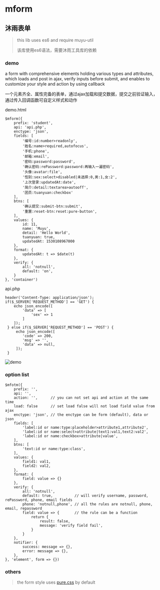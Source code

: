 mform
=======
沐雨表单
-------

> this lib uses es6 and require muyu-util
>  
> 该库使用es6语法，需要沐雨工具库的依赖

### demo
a form with comprehensive elements holding various types and attributes, which loads and post in ajax, verify inputs before submit, and enables to  customize your style and action by using callback

一个元素齐全、属性完备的表单，通过ajax加载和提交数据，提交之前验证输入，通过传入回调函数可自定义样式和动作

demo.html

    $mform({
        prefix: 'student',
        api: 'api.php',
        enctype: 'json',
        fields: [
            '编号:id:number>readonly',
            '姓名:name>required,autofocus',
            '手机:phone',
            '邮箱:email',
            '密码:password:password',
            '确认密码:rePassword:password:再输入一遍密码',
            '头像:avatar:file',
            '性别:sex:select>disabled|未选择:0,男:1,女:2',
            '上次登录:updatedAt:date',
            '简介:detail:textarea>autooff',
            '团员:tuanyuan:checkbox'
        ],
        btns: [
            '确认提交:submit-btn:submit',
            '重置:reset-btn:reset:pure-button',
        ],
        values: {
            id: 11,
            name: 'Muyu',
            detail: 'Hello World',
            tuanyuan: true,
            updatedAt: 1530108967000
        },
        format: {
            updatedAt: t => $date(t)
        },
        verify: {
            all: 'notnull',
            default: 'on',
        }
    }, 'container')

api.php

	header('Content-Type: application/json');
	if($_SERVER['REQUEST_METHOD'] == 'GET') {    
	    echo json_encode([
	        'data' => [
	            'sex' => 1
	        ]
	    ]);
	 } else if($_SERVER['REQUEST_METHOD'] == 'POST') {
	     echo json_encode([
	        'code' => 200,
	        'msg' => '',
	        'data' => null, 
	     ]);
	 }

![demo](https://cdn.moodrain.cn/github/mform-1.png)

### option list

    $mfotm({
        prefix: '',
        api: '',
        action: '',      // you can not set api and action at the same time
        load: false      // set load false will not load field value from ajax
        enctype: 'json', // the enctype can be form (default), data or json
        fields: [
            'label:id or name:type:placeholder>attribute1,attribute2',
            'label:id or name:select>attribute|text1:val1,text2:val2',
			'label:id or name:checkbox>attribute|value',
        ],
        btns: [
            'text:id or name:type:class',
        ],
        values: {
            field1: val1,
            field2: val2,
        },
        format: {
            field: value => {}
        },
        verify: {
            all: 'notnull',
            default: true,          // will verify username, password, rePassword, phone, email fields
            phone: 'notnull,phone', // all the rules are notnull, phone, email, repassword
            field: value => {       // the rule can be a function
                return {
                    result: false,
                    message: 'verify field fail',
                }
            }
        },
        notifier: {
            success: message => {},
            error: message => {},
        },
    }, 'element', form => {})


### others
> the form style uses [pure.css](https://github.com/pure-css/pure) by default 